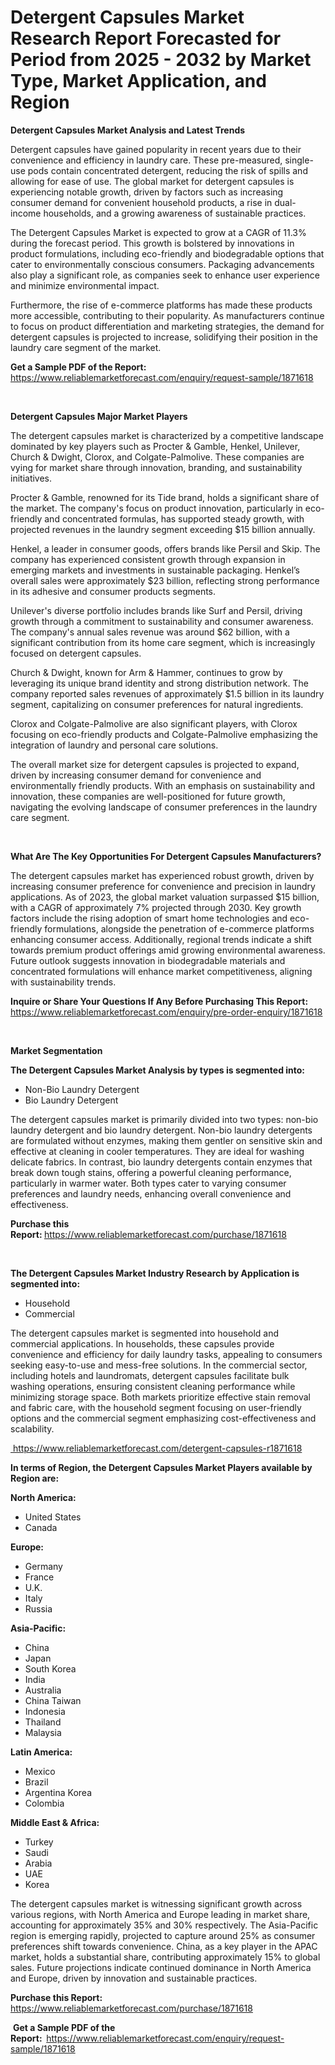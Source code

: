 <p><h1>Detergent Capsules Market Research Report Forecasted for Period from 2025 -  2032 by Market Type, Market Application, and Region</h1></p><p><strong>Detergent Capsules Market Analysis and Latest Trends</strong></p>
<p><p>Detergent capsules have gained popularity in recent years due to their convenience and efficiency in laundry care. These pre-measured, single-use pods contain concentrated detergent, reducing the risk of spills and allowing for ease of use. The global market for detergent capsules is experiencing notable growth, driven by factors such as increasing consumer demand for convenient household products, a rise in dual-income households, and a growing awareness of sustainable practices.</p><p>The Detergent Capsules Market is expected to grow at a CAGR of 11.3% during the forecast period. This growth is bolstered by innovations in product formulations, including eco-friendly and biodegradable options that cater to environmentally conscious consumers. Packaging advancements also play a significant role, as companies seek to enhance user experience and minimize environmental impact.</p><p>Furthermore, the rise of e-commerce platforms has made these products more accessible, contributing to their popularity. As manufacturers continue to focus on product differentiation and marketing strategies, the demand for detergent capsules is projected to increase, solidifying their position in the laundry care segment of the market.</p></p>
<p><strong>Get a Sample PDF of the Report:&nbsp;</strong> <a href="https://www.reliablemarketforecast.com/enquiry/request-sample/1871618?utm_campaign=2942&utm_medium=2&utm_source=Github&utm_content=ia&utm_term=15042025&utm_id=detergent-capsules">https://www.reliablemarketforecast.com/enquiry/request-sample/1871618</a></p>
<p>&nbsp;</p>
<p><strong>Detergent Capsules Major Market Players</strong></p>
<p><p>The detergent capsules market is characterized by a competitive landscape dominated by key players such as Procter & Gamble, Henkel, Unilever, Church & Dwight, Clorox, and Colgate-Palmolive. These companies are vying for market share through innovation, branding, and sustainability initiatives.</p><p>Procter & Gamble, renowned for its Tide brand, holds a significant share of the market. The company's focus on product innovation, particularly in eco-friendly and concentrated formulas, has supported steady growth, with projected revenues in the laundry segment exceeding $15 billion annually.</p><p>Henkel, a leader in consumer goods, offers brands like Persil and Skip. The company has experienced consistent growth through expansion in emerging markets and investments in sustainable packaging. Henkel’s overall sales were approximately $23 billion, reflecting strong performance in its adhesive and consumer products segments.</p><p>Unilever's diverse portfolio includes brands like Surf and Persil, driving growth through a commitment to sustainability and consumer awareness. The company's annual sales revenue was around $62 billion, with a significant contribution from its home care segment, which is increasingly focused on detergent capsules.</p><p>Church & Dwight, known for Arm & Hammer, continues to grow by leveraging its unique brand identity and strong distribution network. The company reported sales revenues of approximately $1.5 billion in its laundry segment, capitalizing on consumer preferences for natural ingredients.</p><p>Clorox and Colgate-Palmolive are also significant players, with Clorox focusing on eco-friendly products and Colgate-Palmolive emphasizing the integration of laundry and personal care solutions.</p><p>The overall market size for detergent capsules is projected to expand, driven by increasing consumer demand for convenience and environmentally friendly products. With an emphasis on sustainability and innovation, these companies are well-positioned for future growth, navigating the evolving landscape of consumer preferences in the laundry care segment.</p></p>
<p>&nbsp;</p>
<p><strong>What Are The Key Opportunities For Detergent Capsules Manufacturers?</strong></p>
<p><p>The detergent capsules market has experienced robust growth, driven by increasing consumer preference for convenience and precision in laundry applications. As of 2023, the global market valuation surpassed $15 billion, with a CAGR of approximately 7% projected through 2030. Key growth factors include the rising adoption of smart home technologies and eco-friendly formulations, alongside the penetration of e-commerce platforms enhancing consumer access. Additionally, regional trends indicate a shift towards premium product offerings amid growing environmental awareness. Future outlook suggests innovation in biodegradable materials and concentrated formulations will enhance market competitiveness, aligning with sustainability trends.</p></p>
<p><strong>Inquire or Share Your Questions If Any Before Purchasing This Report:</strong> <a href="https://www.reliablemarketforecast.com/enquiry/pre-order-enquiry/1871618?utm_campaign=2942&utm_medium=2&utm_source=Github&utm_content=ia&utm_term=15042025&utm_id=detergent-capsules">https://www.reliablemarketforecast.com/enquiry/pre-order-enquiry/1871618</a></p>
<p>&nbsp;</p>
<p><strong>Market Segmentation</strong></p>
<p><strong>The Detergent Capsules Market Analysis by types is segmented into:</strong></p>
<p><ul><li>Non-Bio Laundry Detergent</li><li>Bio Laundry Detergent</li></ul></p>
<p><p>The detergent capsules market is primarily divided into two types: non-bio laundry detergent and bio laundry detergent. Non-bio laundry detergents are formulated without enzymes, making them gentler on sensitive skin and effective at cleaning in cooler temperatures. They are ideal for washing delicate fabrics. In contrast, bio laundry detergents contain enzymes that break down tough stains, offering a powerful cleaning performance, particularly in warmer water. Both types cater to varying consumer preferences and laundry needs, enhancing overall convenience and effectiveness.</p></p>
<p><strong>Purchase this Report:&nbsp;</strong><a href="https://www.reliablemarketforecast.com/purchase/1871618?utm_campaign=2942&utm_medium=2&utm_source=Github&utm_content=ia&utm_term=15042025&utm_id=detergent-capsules">https://www.reliablemarketforecast.com/purchase/1871618</a></p>
<p>&nbsp;</p>
<p><strong>The Detergent Capsules Market Industry Research by Application is segmented into:</strong></p>
<p><ul><li>Household</li><li>Commercial</li></ul></p>
<p><p>The detergent capsules market is segmented into household and commercial applications. In households, these capsules provide convenience and efficiency for daily laundry tasks, appealing to consumers seeking easy-to-use and mess-free solutions. In the commercial sector, including hotels and laundromats, detergent capsules facilitate bulk washing operations, ensuring consistent cleaning performance while minimizing storage space. Both markets prioritize effective stain removal and fabric care, with the household segment focusing on user-friendly options and the commercial segment emphasizing cost-effectiveness and scalability.</p></p>
<p><a href="https://www.reliablemarketforecast.com/detergent-capsules-r1871618?utm_campaign=2942&utm_medium=2&utm_source=Github&utm_content=ia&utm_term=15042025&utm_id=detergent-capsules">&nbsp;https://www.reliablemarketforecast.com/detergent-capsules-r1871618</a></p>
<p><strong>In terms of Region, the Detergent Capsules Market Players available by Region are:</strong></p>
<p>
    <p> <strong> North America: </strong>
        <ul>
            <li>United States</li>
            <li>Canada</li>
        </ul>
        </p> 
    <p> <strong> Europe: </strong>
        <ul>
            <li>Germany</li>
            <li>France</li>
            <li>U.K.</li>
            <li>Italy</li>
            <li>Russia</li>
        </ul>
        </p> 
    <p> <strong> Asia-Pacific: </strong>
        <ul>
            <li>China</li>
            <li>Japan</li>
            <li>South Korea</li>
            <li>India</li>
            <li>Australia</li>
            <li>China Taiwan</li>
            <li>Indonesia</li>
            <li>Thailand</li>
            <li>Malaysia</li>
        </ul>
        </p> 
    <p> <strong> Latin America: </strong>
        <ul>
            <li>Mexico</li>
            <li>Brazil</li>
            <li>Argentina Korea</li>
            <li>Colombia</li>
        </ul>
        </p> 
    <p> <strong> Middle East & Africa: </strong>
        <ul>
            <li>Turkey</li>
            <li>Saudi</li>
            <li>Arabia</li>
            <li>UAE</li>
            <li>Korea</li>
        </ul>
    </p>
    </p>
<p><p>The detergent capsules market is witnessing significant growth across various regions, with North America and Europe leading in market share, accounting for approximately 35% and 30% respectively. The Asia-Pacific region is emerging rapidly, projected to capture around 25% as consumer preferences shift towards convenience. China, as a key player in the APAC market, holds a substantial share, contributing approximately 15% to global sales. Future projections indicate continued dominance in North America and Europe, driven by innovation and sustainable practices.</p></p>
<p><strong>Purchase this Report: </strong><a href="https://www.reliablemarketforecast.com/purchase/1871618?utm_campaign=2942&utm_medium=2&utm_source=Github&utm_content=ia&utm_term=15042025&utm_id=detergent-capsules">https://www.reliablemarketforecast.com/purchase/1871618</a></p>
<p>&nbsp;<strong>Get a Sample PDF of the Report:&nbsp;&nbsp;</strong><a href="https://www.reliablemarketforecast.com/enquiry/request-sample/1871618?utm_campaign=2942&utm_medium=2&utm_source=Github&utm_content=ia&utm_term=15042025&utm_id=detergent-capsules">https://www.reliablemarketforecast.com/enquiry/request-sample/1871618</a></p>
<p><strong></strong></p>
<p><p></p><p></p><p></p></p>